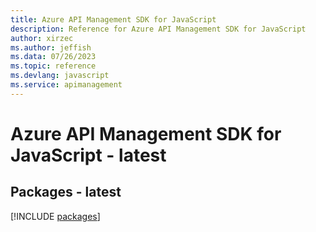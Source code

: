 ```yaml
---
title: Azure API Management SDK for JavaScript
description: Reference for Azure API Management SDK for JavaScript
author: xirzec
ms.author: jeffish
ms.data: 07/26/2023
ms.topic: reference
ms.devlang: javascript
ms.service: apimanagement
---
```

# Azure API Management SDK for JavaScript - latest
## Packages - latest
[!INCLUDE [packages](api-management-index.md)]